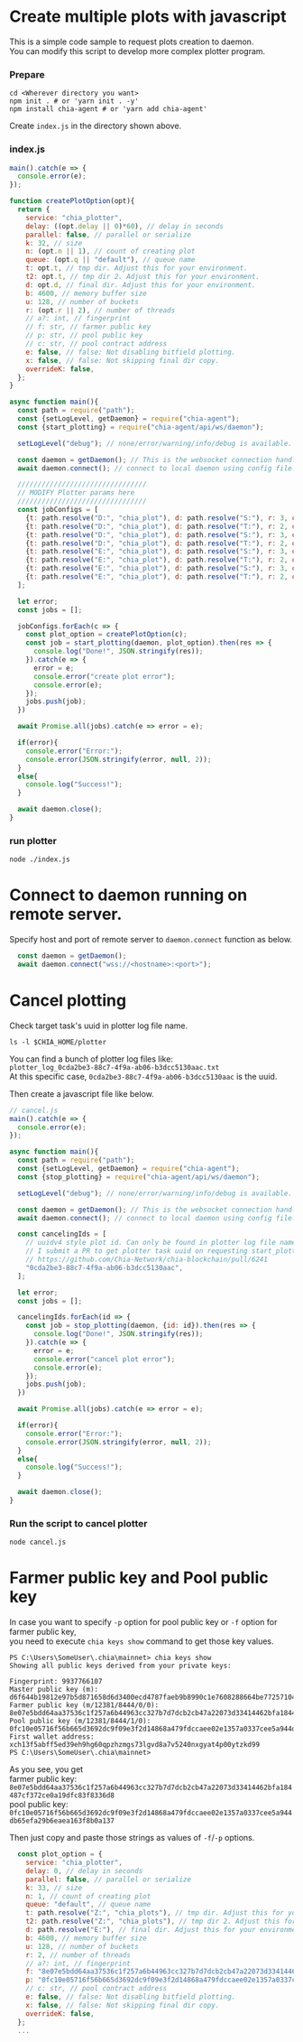 # Create multiple plots with javascript

This is a simple code sample to request plots creation to daemon.  
You can modify this script to develop more complex plotter program.

### Prepare
```shell
cd <Wherever directory you want>
npm init . # or 'yarn init . -y'
npm install chia-agent # or 'yarn add chia-agent'
```

Create `index.js` in the directory shown above. 

### index.js
```js
main().catch(e => {
  console.error(e);
});

function createPlotOption(opt){
  return {
    service: "chia_plotter",
    delay: ((opt.delay || 0)*60), // delay in seconds
    parallel: false, // parallel or serialize
    k: 32, // size
    n: (opt.n || 1), // count of creating plot
    queue: (opt.q || "default"), // queue name
    t: opt.t, // tmp dir. Adjust this for your environment.
    t2: opt.t, // tmp dir 2. Adjust this for your environment.
    d: opt.d, // final dir. Adjust this for your environment.
    b: 4600, // memory buffer size
    u: 128, // number of buckets
    r: (opt.r || 2), // number of threads
    // a?: int, // fingerprint
    // f: str, // farmer public key
    // p: str, // pool public key
    // c: str, // pool contract address
    e: false, // false: Not disabling bitfield plotting.
    x: false, // false: Not skipping final dir copy.
    overrideK: false,
  };
}

async function main(){
  const path = require("path");
  const {setLogLevel, getDaemon} = require("chia-agent");
  const {start_plotting} = require("chia-agent/api/ws/daemon");

  setLogLevel("debug"); // none/error/warning/info/debug is available.

  const daemon = getDaemon(); // This is the websocket connection handler
  await daemon.connect(); // connect to local daemon using config file.

  ////////////////////////////////
  // MODIFY Plotter params here
  ////////////////////////////////
  const jobConfigs = [
    {t: path.resolve("D:", "chia_plot"), d: path.resolve("S:"), r: 3, q: "S1", n: 1, delay: 0},
    {t: path.resolve("D:", "chia_plot"), d: path.resolve("T:"), r: 2, q: "T1", n: 1, delay: 30},
    {t: path.resolve("D:", "chia_plot"), d: path.resolve("S:"), r: 3, q: "S2", n: 1, delay: 0},
    {t: path.resolve("D:", "chia_plot"), d: path.resolve("T:"), r: 2, q: "T2", n: 1, delay: 30},
    {t: path.resolve("E:", "chia_plot"), d: path.resolve("S:"), r: 3, q: "S3", n: 1, delay: 0},
    {t: path.resolve("E:", "chia_plot"), d: path.resolve("T:"), r: 2, q: "T3", n: 1, delay: 30},
    {t: path.resolve("E:", "chia_plot"), d: path.resolve("S:"), r: 3, q: "S4", n: 1, delay: 0},
    {t: path.resolve("E:", "chia_plot"), d: path.resolve("T:"), r: 2, q: "T4", n: 1, delay: 30},
  ];

  let error;
  const jobs = [];

  jobConfigs.forEach(c => {
    const plot_option = createPlotOption(c);
    const job = start_plotting(daemon, plot_option).then(res => {
      console.log("Done!", JSON.stringify(res));
    }).catch(e => {
      error = e;
      console.error("create plot error");
      console.error(e);
    });
    jobs.push(job);
  })

  await Promise.all(jobs).catch(e => error = e);

  if(error){
    console.error("Error:");
    console.error(JSON.stringify(error, null, 2));
  }
  else{
    console.log("Success!");
  }

  await daemon.close();
}
```

### run plotter
```shell
node ./index.js
```


# Connect to daemon running on remote server.
Specify host and port of remote server to `daemon.connect` function as below.
```js
  const daemon = getDaemon();
  await daemon.connect("wss://<hostname>:<port>");
```

# Cancel plotting
Check target task's uuid in plotter log file name. 
```shell
ls -l $CHIA_HOME/plotter
```
You can find a bunch of plotter log files like:  
`plotter_log_0cda2be3-88c7-4f9a-ab06-b3dcc5130aac.txt`  
At this specific case, `0cda2be3-88c7-4f9a-ab06-b3dcc5130aac` is the uuid.

Then create a javascript file like below.
```js
// cancel.js
main().catch(e => {
  console.error(e);
});

async function main(){
  const path = require("path");
  const {setLogLevel, getDaemon} = require("chia-agent");
  const {stop_plotting} = require("chia-agent/api/ws/daemon");

  setLogLevel("debug"); // none/error/warning/info/debug is available.

  const daemon = getDaemon(); // This is the websocket connection handler
  await daemon.connect(); // connect to local daemon using config file.

  const cancelingIds = [
    // uuidv4 style plot id. Can only be found in plotter log file name at this time.
    // I submit a PR to get plotter task uuid on requesting start_plotting.
    // https://github.com/Chia-Network/chia-blockchain/pull/6241
    "0cda2be3-88c7-4f9a-ab06-b3dcc5130aac",
  ];

  let error;
  const jobs = [];

  cancelingIds.forEach(id => {
    const job = stop_plotting(daemon, {id: id}).then(res => {
      console.log("Done!", JSON.stringify(res));
    }).catch(e => {
      error = e;
      console.error("cancel plot error");
      console.error(e);
    });
    jobs.push(job);
  })

  await Promise.all(jobs).catch(e => error = e);

  if(error){
    console.error("Error:");
    console.error(JSON.stringify(error, null, 2));
  }
  else{
    console.log("Success!");
  }

  await daemon.close();
}
```
### Run the script to cancel plotter
```shell
node cancel.js
```

# Farmer public key and Pool public key

In case you want to specify `-p` option for pool public key or `-f` option for farmer public key,  
you need to execute `chia keys show` command to get those key values.
```
PS C:\Users\SomeUser\.chia\mainnet> chia keys show
Showing all public keys derived from your private keys:

Fingerprint: 9937766107
Master public key (m): d6f644b19812e97b5d871658d6d3400ecd4787faeb9b8990c1e7608288664be77257104a58d033bcf1a0e0945ff06468
Farmer public key (m/12381/8444/0/0): 8e07e5bdd64aa37536c1f257a6b44963cc327b7d7dcb2cb47a22073d33414462bfa184487cf372ce0a19dfc83f8336d8
Pool public key (m/12381/8444/1/0): 0fc10e05716f56b665d3692dc9f09e3f2d14868a479fdccaee02e1357a0337cee5a944db65efa29b6eaea163f8b0a137
First wallet address: xch13f5abff5ed39eh9hg60qpzhzmgs73lgvd8a7v5240nxgyat4p00ytzkd99
PS C:\Users\SomeUser\.chia\mainnet>
```

As you see, you get  
farmer public key: `8e07e5bdd64aa37536c1f257a6b44963cc327b7d7dcb2cb47a22073d33414462bfa184487cf372ce0a19dfc83f8336d8`  
pool public key: `0fc10e05716f56b665d3692dc9f09e3f2d14868a479fdccaee02e1357a0337cee5a944db65efa29b6eaea163f8b0a137`

Then just copy and paste those strings as values of `-f`/`-p` options.
```js
  const plot_option = {
    service: "chia_plotter",
    delay: 0, // delay in seconds
    parallel: false, // parallel or serialize
    k: 33, // size
    n: 1, // count of creating plot
    queue: "default", // queue name
    t: path.resolve("Z:", "chia_plots"), // tmp dir. Adjust this for your environment.
    t2: path.resolve("Z:", "chia_plots"), // tmp dir 2. Adjust this for your environment.
    d: path.resolve("E:"), // final dir. Adjust this for your environment.
    b: 4600, // memory buffer size
    u: 128, // number of buckets
    r: 2, // number of threads
    // a?: int, // fingerprint
    f: "8e07e5bdd64aa37536c1f257a6b44963cc327b7d7dcb2cb47a22073d33414462bfa184487cf372ce0a19dfc83f8336d8",
    p: "0fc10e05716f56b665d3692dc9f09e3f2d14868a479fdccaee02e1357a0337cee5a944db65efa29b6eaea163f8b0a137",
    // c: str, // pool contract address
    e: false, // false: Not disabling bitfield plotting.
    x: false, // false: Not skipping final dir copy.
    overrideK: false,
  };
  ...
```